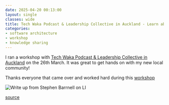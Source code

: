 ```yaml
---
date: 2025-04-20 00:13:00
layout: single
classes: wide
title: Tech Waka Podcast & Leadership Collective in Auckland - Learn about your systems for Tech Leaders
categories:
- software architecture
- workshop
- knowledge sharing
---
```


I ran a workshop with [Tech Waka Podcast & Leadership Collective in Auckland](https://www.meetup.com/tech-leaders-collective/) on the 26th March. 
It was great to get hands on with my new local community!

Thanks everyone that came over and worked hard during this [workshop](https://www.meetup.com/tech-leaders-collective/events/306442951/)


![Write up from Stephen Barrnell on LI]({{site.images}}/2025/2025-03-workshop-li.png)

[source](https://www.linkedin.com/posts/stephen-barrell-74022b62_nice-tech-waka-podcast-leadership-collective-activity-7311164010035322880-rdhb)